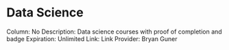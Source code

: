 # Data Science

Column: No
Description: Data science courses with proof of completion and badge
Expiration: Unlimited
Link: Link
Provider: Bryan Guner